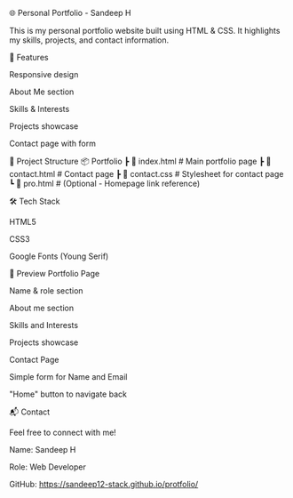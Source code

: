 🌐 Personal Portfolio - Sandeep H

This is my personal portfolio website built using HTML & CSS.
It highlights my skills, projects, and contact information.

🚀 Features

Responsive design

About Me section

Skills & Interests

Projects showcase

Contact page with form

📂 Project Structure
📦 Portfolio
 ┣ 📜 index.html       # Main portfolio page
 ┣ 📜 contact.html     # Contact page
 ┣ 📜 contact.css      # Stylesheet for contact page
 ┗ 📜 pro.html         # (Optional - Homepage link reference)

🛠️ Tech Stack

HTML5

CSS3

Google Fonts (Young Serif)

📸 Preview
Portfolio Page

Name & role section

About me section

Skills and Interests

Projects showcase

Contact Page

Simple form for Name and Email

"Home" button to navigate back

📬 Contact

Feel free to connect with me!

Name: Sandeep H

Role: Web Developer

GitHub: https://sandeep12-stack.github.io/protfolio/

